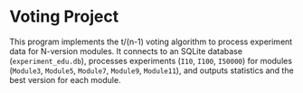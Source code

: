 # Voting Project

This program implements the t/(n-1) voting algorithm to process experiment data for N-version modules. It connects to an SQLite database (`experiment_edu.db`), processes experiments (`I10`, `I100`, `I50000`) for modules (`Module3`, `Module5`, `Module7`, `Module9`, `Module11`), and outputs statistics and the best version for each module.
